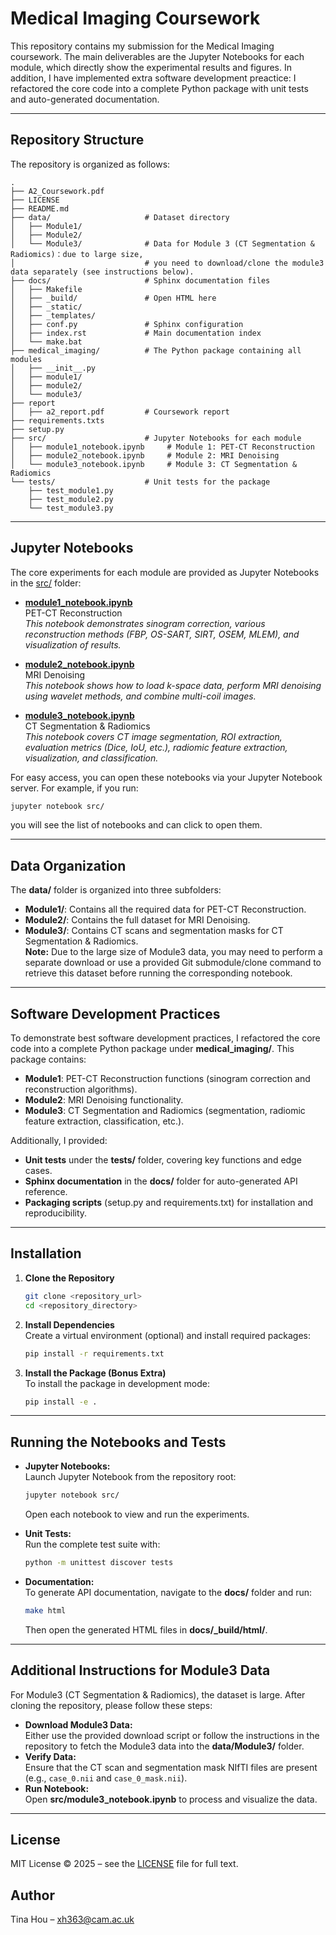 # Medical Imaging Coursework

This repository contains my submission for the Medical Imaging coursework. The main deliverables are the Jupyter Notebooks for each module, which directly show the experimental results and figures. In addition, I have implemented extra software development preactice: I refactored the core code into a complete Python package with unit tests and auto-generated documentation.

---

## Repository Structure

The repository is organized as follows:

```
.
├── A2_Coursework.pdf
├── LICENSE
├── README.md
├── data/                     # Dataset directory
│   ├── Module1/              
│   ├── Module2/              
│   └── Module3/              # Data for Module 3 (CT Segmentation & Radiomics)：due to large size, 
│                             # you need to download/clone the module3 data separately (see instructions below).
├── docs/                     # Sphinx documentation files
│   ├── Makefile
│   ├── _build/               # Open HTML here
│   ├── _static/
│   ├── _templates/
│   ├── conf.py               # Sphinx configuration
│   ├── index.rst             # Main documentation index
│   └── make.bat              
├── medical_imaging/          # The Python package containing all modules
│   ├── __init__.py
│   ├── module1/
│   ├── module2/
│   └── module3/
├── report
│   ├── a2_report.pdf         # Coursework report
├── requirements.txts
├── setup.py
├── src/                      # Jupyter Notebooks for each module
│   ├── module1_notebook.ipynb     # Module 1: PET-CT Reconstruction
│   ├── module2_notebook.ipynb     # Module 2: MRI Denoising
│   └── module3_notebook.ipynb     # Module 3: CT Segmentation & Radiomics
└── tests/                    # Unit tests for the package
    ├── test_module1.py
    ├── test_module2.py
    └── test_module3.py
```

---

## Jupyter Notebooks

The core experiments for each module are provided as Jupyter Notebooks in the [src/](./src/) folder:

- **[module1_notebook.ipynb](./src/module1_notebook.ipynb)**  
  PET-CT Reconstruction  
  *This notebook demonstrates sinogram correction, various reconstruction methods (FBP, OS-SART, SIRT, OSEM, MLEM), and visualization of results.*

- **[module2_notebook.ipynb](./src/module2_notebook.ipynb)**  
  MRI Denoising  
  *This notebook shows how to load k-space data, perform MRI denoising using wavelet methods, and combine multi-coil images.*

- **[module3_notebook.ipynb](./src/module3_notebook.ipynb)**  
  CT Segmentation & Radiomics  
  *This notebook covers CT image segmentation, ROI extraction, evaluation metrics (Dice, IoU, etc.), radiomic feature extraction, visualization, and classification.*

For easy access, you can open these notebooks via your Jupyter Notebook server. For example, if you run:

```bash
jupyter notebook src/
```

you will see the list of notebooks and can click to open them.

---

## Data Organization

The **data/** folder is organized into three subfolders:

- **Module1/**: Contains all the required data for PET-CT Reconstruction.
- **Module2/**: Contains the full dataset for MRI Denoising.
- **Module3/**: Contains CT scans and segmentation masks for CT Segmentation & Radiomics.  
  **Note:** Due to the large size of Module3 data, you may need to perform a separate download or use a provided Git submodule/clone command to retrieve this dataset before running the corresponding notebook.

---

## Software Development Practices

To demonstrate best software development practices, I refactored the core code into a complete Python package under **medical_imaging/**. This package contains:

- **Module1**: PET-CT Reconstruction functions (sinogram correction and reconstruction algorithms).
- **Module2**: MRI Denoising functionality.
- **Module3**: CT Segmentation and Radiomics (segmentation, radiomic feature extraction, classification, etc.).

Additionally, I provided:
- **Unit tests** under the **tests/** folder, covering key functions and edge cases.
- **Sphinx documentation** in the **docs/** folder for auto-generated API reference.
- **Packaging scripts** (setup.py and requirements.txt) for installation and reproducibility.

---

## Installation

1. **Clone the Repository**  
   ```bash
   git clone <repository_url>
   cd <repository_directory>
   ```

2. **Install Dependencies**  
   Create a virtual environment (optional) and install required packages:
   ```bash
   pip install -r requirements.txt
   ```

3. **Install the Package (Bonus Extra)**  
   To install the package in development mode:
   ```bash
   pip install -e .
   ```

---

## Running the Notebooks and Tests

- **Jupyter Notebooks:**  
  Launch Jupyter Notebook from the repository root:
  ```bash
  jupyter notebook src/
  ```
  Open each notebook to view and run the experiments.

- **Unit Tests:**  
  Run the complete test suite with:
  ```bash
  python -m unittest discover tests
  ```

- **Documentation:**  
  To generate API documentation, navigate to the **docs/** folder and run:
  ```bash
  make html
  ```
  Then open the generated HTML files in **docs/_build/html/**.

---

## Additional Instructions for Module3 Data

For Module3 (CT Segmentation & Radiomics), the dataset is large. After cloning the repository, please follow these steps:
- **Download Module3 Data:**  
  Either use the provided download script or follow the instructions in the repository to fetch the Module3 data into the **data/Module3/** folder.
- **Verify Data:**  
  Ensure that the CT scan and segmentation mask NIfTI files are present (e.g., `case_0.nii` and `case_0_mask.nii`).
- **Run Notebook:**  
  Open **src/module3_notebook.ipynb** to process and visualize the data.

---

## License

MIT License © 2025 – see the [LICENSE](LICENSE) file for full text.

## Author

Tina Hou – [xh363@cam.ac.uk](mailto:xh363@cam.ac.uk)